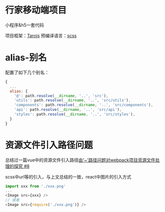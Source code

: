 # 行家移动端项目
小程序&h5一套代码

项目框架：[Tarojs](https://nervjs.github.io/taro/docs/README.html)
预编译语言：[scss](https://www.sass.hk/guide/)

# alias-别名
配置了如下几个别名：
```javascript
{
  ...
  alias: {
    '@': path.resolve(__dirname, '..', 'src'),
    'utils': path.resolve(__dirname, '..', 'src/utils'),
    'components': path.resolve(__dirname, '..', 'src/components'),
    'api': path.resolve(__dirname, '..', 'src/api'),
    'styles': path.resolve(__dirname, '..', 'src/styles'),
  }
}
```
# 资源文件引入路径问题
总结过一篇vue中的资源文件引入路径[由'~'路径问题对webpack项目资源文件处理的探究 #8](https://github.com/alowkeyguy/zgtBlog/issues/8)

scss中url等的引入，与上文总结的一致，react中图片的引入方式
```javascript
import xxx from './xxx.png'
...
<Image src={xxx} />
// 或者
<Image src={require('./xxx.png')} />
```


